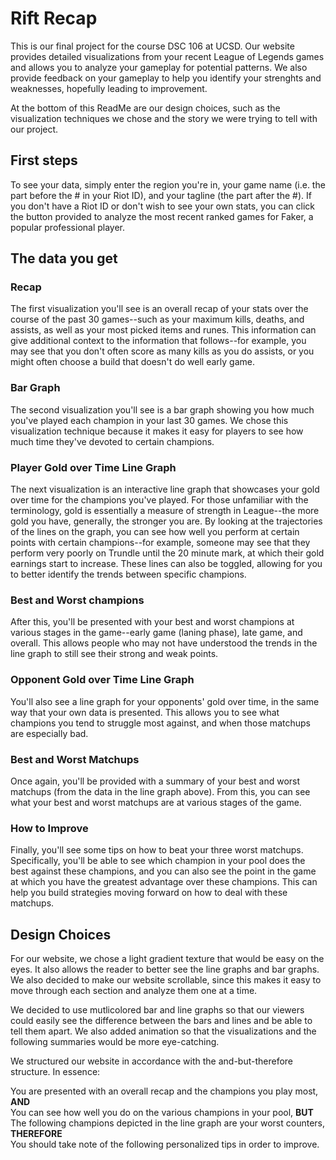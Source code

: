 # Rift Recap

This is our final project for the course DSC 106 at UCSD. Our website provides detailed visualizations from your recent League of Legends games and allows you to analyze your gameplay for potential patterns. We also provide feedback on your gameplay to help you identify your strenghts and weaknesses, hopefully leading to improvement.

At the bottom of this ReadMe are our design choices, such as the visualization techniques we chose and the story we were trying to tell with our project.

## First steps

To see your data, simply enter the region you're in, your game name (i.e. the part before the # in your Riot ID), and your tagline (the part after the #). If you don't have a Riot ID or don't wish to see your own stats, you can click the button provided to analyze the most recent ranked games for Faker, a popular professional player.

## The data you get


### Recap
The first visualization you'll see is an overall recap of your stats over the course of the past 30 games--such as your maximum kills, deaths, and assists, as well as your most picked items and runes. This information can give additional context to the information that follows--for example, you may see that you don't often score as many kills as you do assists, or you might often choose a build that doesn't do well early game.


### Bar Graph

The second visualization you'll see is a bar graph showing you how much you've played each champion in your last 30 games. We chose this visualization technique because it makes it easy for players to see how much time they've devoted to certain champions.

### Player Gold over Time Line Graph

The next visualization is an interactive line graph that showcases your gold over time for the champions you've played. For those unfamiliar with the terminology, gold is essentially a measure of strength in League--the more gold you have, generally, the stronger you are. By looking at the trajectories of the lines on the graph, you can see how well you perform at certain points with certain champions--for example, someone may see that they perform very poorly on Trundle until the 20 minute mark, at which their gold earnings start to increase. These lines can also be toggled, allowing for you to better identify the trends between specific champions.

### Best and Worst champions

After this, you'll be presented with your best and worst champions at various stages in the game--early game (laning phase), late game, and overall. This allows people who may not have understood the trends in the line graph to still see their strong and weak points.

### Opponent Gold over Time Line Graph

You'll also see a line graph for your opponents' gold over time, in the same way that your own data is presented. This allows you to see what champions you tend to struggle most against, and when those matchups are especially bad.

### Best and Worst Matchups

Once again, you'll be provided with a summary of your best and worst matchups (from the data in the line graph above). From this, you can see what your best and worst matchups are at various stages of the game.

### How to Improve

Finally, you'll see some tips on how to beat your three worst matchups. Specifically, you'll be able to see which champion in your pool does the best against these champions, and you can also see the point in the game at which you have the greatest advantage over these champions. This can help you build strategies moving forward on how to deal with these matchups.

## Design Choices

For our website, we chose a light gradient texture that would be easy on the eyes. It also allows the reader to better see the line graphs and bar graphs. We also decided to make our website scrollable, since this makes it easy to move through each section and analyze them one at a time.

We decided to use mutlicolored bar and line graphs so that our viewers could easily see the difference between the bars and lines and be able to tell them apart. We also added animation so that the visualizations and the following summaries would be more eye-catching.

We structured our website in accordance with the and-but-therefore structure. In essence:

You are presented with an overall recap and the champions you play most, **AND**
<br>
You can see how well you do on the various champions in your pool, **BUT**
<br>
The following champions depicted in the line graph are your worst counters, **THEREFORE**
<br>
You should take note of the following personalized tips in order to improve.




